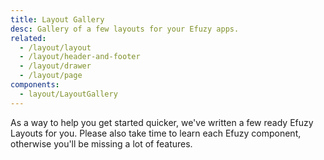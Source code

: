 ```yaml
---
title: Layout Gallery
desc: Gallery of a few layouts for your Efuzy apps.
related:
  - /layout/layout
  - /layout/header-and-footer
  - /layout/drawer
  - /layout/page
components:
  - layout/LayoutGallery
---
```


As a way to help you get started quicker, we've written a few ready Efuzy Layouts for you. Please also take time to learn each Efuzy component, otherwise you'll be missing a lot of features.

<layout-gallery class="q-mt-md" />
